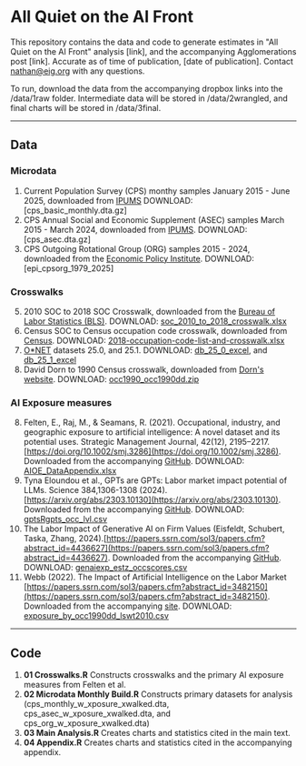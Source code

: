 # All Quiet on the AI Front 

This repository contains the data and code to generate estimates in "All Quiet on the AI Front" analysis [link], and the accompanying Agglomerations post [link]. Accurate as of time of publication, [date of publication]. Contact nathan@eig.org with any questions.

To run, download the data from the accompanying dropbox links into the /data/1raw folder. Intermediate data will be stored in /data/2wrangled, and final charts will be stored in /data/3final.

----------

## Data

### Microdata
1. Current Population Survey (CPS) monthy samples January 2015 - June 2025, downloaded from [IPUMS](https://cps.ipums.org/cps/) DOWNLOAD: [cps_basic_monthly.dta.gz]
2. CPS Annual Social and Economic Supplement (ASEC) samples March 2015 - March 2024, downloaded from [IPUMS](https://cps.ipums.org/cps/). DOWNLOAD: [cps_asec.dta.gz]
3. CPS Outgoing Rotational Group (ORG) samples 2015 - 2024, downloaded from the [Economic Policy Institute](https://microdata.epi.org/). DOWNLOAD: [epi_cpsorg_1979_2025]

### Crosswalks
5. 2010 SOC to 2018 SOC Crosswalk, downloaded from the [Bureau of Labor Statistics (BLS)](https://www.bls.gov/soc/2018/soc_2010_to_2018_crosswalk.xlsx). DOWNLOAD: [soc_2010_to_2018_crosswalk.xlsx]()
6. Census SOC to Census occupation code crosswalk, downloaded from [Census](https://www.census.gov/topics/employment/industry-occupation/guidance/code-lists.html). DOWNLOAD: [2018-occupation-code-list-and-crosswalk.xlsx]()
7. [O*NET](https://www.onetcenter.org/db_releases.html) datasets 25.0, and 25.1. DOWNLOAD: [db_25_0_excel](), and [db_25_1_excel]()
8. David Dorn to 1990 Census crosswalk, downloaded from [Dorn's website](https://www.ddorn.net/data.htm). DOWNLOAD: [occ1990_occ1990dd.zip]()

### AI Exposure measures
8. Felten, E., Raj, M., & Seamans, R. (2021). Occupational, industry, and geographic exposure to artificial intelligence: A novel dataset and its potential uses. Strategic Management Journal, 42(12), 2195–2217. [https://doi.org/10.1002/smj.3286](https://doi.org/10.1002/smj.3286). Downloaded from the accompanying [GitHub](https://github.com/AIOE-Data/AIOE). DOWNLOAD: [AIOE_DataAppendix.xlsx]()
9. Tyna Eloundou et al., GPTs are GPTs: Labor market impact potential of LLMs. Science 384,1306-1308 (2024). [https://arxiv.org/abs/2303.10130](https://arxiv.org/abs/2303.10130). Downloaded from the accompanying [GitHub](https://github.com/openai/GPTs-are-GPTs). DOWNLOAD: [gptsRgpts_occ_lvl.csv](gptsRgpts_occ_lvl.csv)
10. The Labor Impact of Generative AI on Firm Values (Eisfeldt, Schubert, Taska, Zhang, 2024).[https://papers.ssrn.com/sol3/papers.cfm?abstract_id=4436627](https://papers.ssrn.com/sol3/papers.cfm?abstract_id=4436627). Downloaded from the accompanying [GitHub](https://github.com/gschubert/website/blob/gh-pages/genaiexp_estz_occscores.csv). DOWNLOAD: [genaiexp_estz_occscores.csv]()
11. Webb (2022). The Impact of Artificial Intelligence on the Labor Market [https://papers.ssrn.com/sol3/papers.cfm?abstract_id=3482150](https://papers.ssrn.com/sol3/papers.cfm?abstract_id=3482150). Downloaded from the accompanying [site](https://www.notion.so/michaelwebb/Data-for-The-Impact-of-Artificial-Intelligence-on-the-Labor-Market-3b52b281505a48b8be107d11d8d0c363). DOWNLOAD: [exposure_by_occ1990dd_lswt2010.csv]()

----------

## Code

1. <b>01 Crosswalks.R</b> Constructs crosswalks and the primary AI exposure measures from Felten et al.
2. <b>02 Microdata Monthly Build.R</b> Constructs primary datasets for analysis (cps_monthly_w_xposure_xwalked.dta, cps_asec_w_xposure_xwalked.dta, and cps_org_w_xposure_xwalked.dta)
3. <b>03 Main Analysis.R</b> Creates charts and statistics cited in the main text.
4. <b>04 Appendix.R</b> Creates charts and statistics cited in the accompanying appendix.


